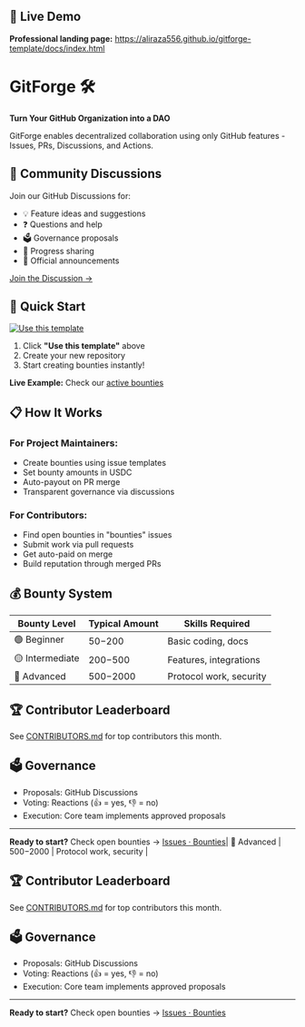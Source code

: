 ## 🎯 Live Demo
**Professional landing page:** https://aliraza556.github.io/gitforge-template/docs/index.html

# GitForge 🛠️
**Turn Your GitHub Organization into a DAO**

GitForge enables decentralized collaboration using only GitHub features - Issues, PRs, Discussions, and Actions.
## 💬 Community Discussions

Join our GitHub Discussions for:
- 💡 Feature ideas and suggestions
- ❓ Questions and help
- 🗳️ Governance proposals  
- 🎉 Progress sharing
- 📢 Official announcements

[Join the Discussion →](https://github.com/asymcrypto/gitforge-template/discussions)

## 🚀 Quick Start

[![Use this template](https://img.shields.io/badge/Use-Template-brightgreen)](https://github.com/asymcrypto/gitforge-template/generate)

1. Click **"Use this template"** above
2. Create your new repository
3. Start creating bounties instantly!

**Live Example:** Check our [active bounties](https://github.com/asymcrypto/gitforge-template/issues)

## 📋 How It Works

### For Project Maintainers:
- Create bounties using issue templates
- Set bounty amounts in USDC
- Auto-payout on PR merge
- Transparent governance via discussions

### For Contributors:
- Find open bounties in "bounties" issues
- Submit work via pull requests
- Get auto-paid on merge
- Build reputation through merged PRs

## 💰 Bounty System

| Bounty Level | Typical Amount | Skills Required |
|-------------|----------------|-----------------|
| 🟢 Beginner | $50-$200 | Basic coding, docs |
| 🟡 Intermediate | $200-$500 | Features, integrations |
| 🔴 Advanced | $500-$2000 | Protocol work, security |

## 🏆 Contributor Leaderboard

See [CONTRIBUTORS.md](CONTRIBUTORS.md) for top contributors this month.

## 🗳️ Governance

- Proposals: GitHub Discussions
- Voting: Reactions (👍 = yes, 👎 = no)  
- Execution: Core team implements approved proposals

---

**Ready to start?** Check open bounties → [Issues · Bounties](https://github.com/asymcrypto/gitforge-template/issues)| 🔴 Advanced | $500-$2000 | Protocol work, security |

## 🏆 Contributor Leaderboard

See [CONTRIBUTORS.md](CONTRIBUTORS.md) for top contributors this month.

## 🗳️ Governance

- Proposals: GitHub Discussions
- Voting: Reactions (👍 = yes, 👎 = no)  
- Execution: Core team implements approved proposals

---

**Ready to start?** Check open bounties → [Issues · Bounties](https://github.com/your-org/gitforge-template/issues?q=is%3Aopen+is%3Aissue+label%3Abounty)
